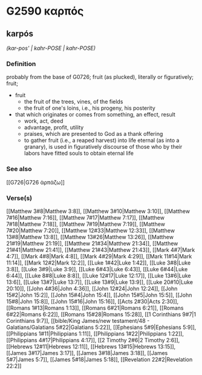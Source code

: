 # G2590 καρπός

## karpós

_(kar-pos' | kahr-POSE | kahr-POSE)_

### Definition

probably from the base of G0726; fruit (as plucked), literally or figuratively; fruit; 

- fruit
  - the fruit of the trees, vines, of the fields
  - the fruit of one's loins, i.e., his progeny, his posterity
- that which originates or comes from something, an effect, result
  - work, act, deed
  - advantage, profit, utility
  - praises, which are presented to God as a thank offering
  - to gather fruit (i.e., a reaped harvest) into life eternal (as into a granary), is used in figuratively discourse of those who by their labors have fitted souls to obtain eternal life

### See also

[[G726|G726 ἁρπάζω]]

### Verse(s)

[[Matthew 3#8|Matthew 3:8]], [[Matthew 3#10|Matthew 3:10]], [[Matthew 7#16|Matthew 7:16]], [[Matthew 7#17|Matthew 7:17]], [[Matthew 7#18|Matthew 7:18]], [[Matthew 7#19|Matthew 7:19]], [[Matthew 7#20|Matthew 7:20]], [[Matthew 12#33|Matthew 12:33]], [[Matthew 13#8|Matthew 13:8]], [[Matthew 13#26|Matthew 13:26]], [[Matthew 21#19|Matthew 21:19]], [[Matthew 21#34|Matthew 21:34]], [[Matthew 21#41|Matthew 21:41]], [[Matthew 21#43|Matthew 21:43]], [[Mark 4#7|Mark 4:7]], [[Mark 4#8|Mark 4:8]], [[Mark 4#29|Mark 4:29]], [[Mark 11#14|Mark 11:14]], [[Mark 12#2|Mark 12:2]], [[Luke 1#42|Luke 1:42]], [[Luke 3#8|Luke 3:8]], [[Luke 3#9|Luke 3:9]], [[Luke 6#43|Luke 6:43]], [[Luke 6#44|Luke 6:44]], [[Luke 8#8|Luke 8:8]], [[Luke 12#17|Luke 12:17]], [[Luke 13#6|Luke 13:6]], [[Luke 13#7|Luke 13:7]], [[Luke 13#9|Luke 13:9]], [[Luke 20#10|Luke 20:10]], [[John 4#36|John 4:36]], [[John 12#24|John 12:24]], [[John 15#2|John 15:2]], [[John 15#4|John 15:4]], [[John 15#5|John 15:5]], [[John 15#8|John 15:8]], [[John 15#16|John 15:16]], [[Acts 2#30|Acts 2:30]], [[Romans 1#13|Romans 1:13]], [[Romans 6#21|Romans 6:21]], [[Romans 6#22|Romans 6:22]], [[Romans 15#28|Romans 15:28]], [[1 Corinthians 9#7|1 Corinthians 9:7]], [[bible/King James/new testament/48 - Galatians/Galatians 5#22|Galatians 5:22]], [[Ephesians 5#9|Ephesians 5:9]], [[Philippians 1#11|Philippians 1:11]], [[Philippians 1#22|Philippians 1:22]], [[Philippians 4#17|Philippians 4:17]], [[2 Timothy 2#6|2 Timothy 2:6]], [[Hebrews 12#11|Hebrews 12:11]], [[Hebrews 13#15|Hebrews 13:15]], [[James 3#17|James 3:17]], [[James 3#18|James 3:18]], [[James 5#7|James 5:7]], [[James 5#18|James 5:18]], [[Revelation 22#2|Revelation 22:2]]